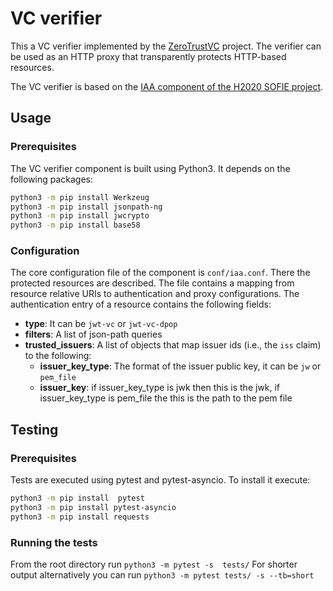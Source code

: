 # VC verifier
This a VC verifier implemented by the [ZeroTrustVC](https://mm.aueb.gr/projects/zerotrustvc) project. 
The verifier can be used as an HTTP proxy that transparently protects HTTP-based resources.

The VC verifier is based on the [IAA component of the H2020 SOFIE project](https://github.com/SOFIE-project/identity-authentication-authorization).

## Usage

### Prerequisites
The VC verifier component is built using Python3. It depends on the following packages:

```bash
python3 -m pip install Werkzeug
python3 -m pip install jsonpath-ng
python3 -m pip install jwcrypto
python3 -m pip install base58
```

### Configuration
The core configuration file of the component is `conf/iaa.conf`. There the protected resources are described. 
The file contains a mapping from resource relative URIs to authentication and proxy configurations.
The authentication entry of a resource contains the following fields:

- **type**: It can be `jwt-vc` or `jwt-vc-dpop`
- **filters**: A list of json-path queries
- **trusted_issuers**: A list of objects that map issuer ids (i.e., the `iss` claim) to the following:
  - **issuer_key_type**: The format of the issuer public key, it can be `jw` or `pem_file`
  - **issuer_key**: if issuer_key_type is jwk then this is the jwk, if issuer_key_type is pem_file the this is the path to the pem file



## Testing

### Prerequisites
Tests are executed using pytest and pytest-asyncio. To install it execute: 

```bash
python3 -m pip install  pytest 
python3 -m pip install pytest-asyncio
python3 -m pip install requests
```

### Running the tests
From the root directory run `python3 -m pytest -s  tests/` For shorter output alternatively you can run `python3 -m pytest tests/ -s --tb=short`

